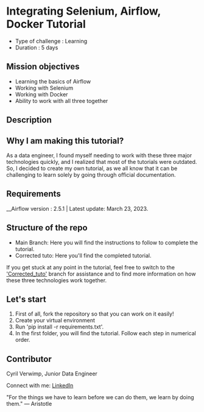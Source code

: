 # Integrating Selenium, Airflow, Docker Tutorial 


* Type of challenge : Learning
* Duration : 5 days

## Mission objectives

* Learning the basics of Airflow
* Working with Selenium
* Working with Docker
* Ability to work with all three together


## Description

<!---


Describe each of the tools briefly here. What is selenium, airflow, and docker (in a sentence or two) and the tutorial pipeline ideally with a visual. 


-->

## Why I am making this tutorial?


<!---


Not bad, but here is an alternative. 

Many tutorials I found on this topic were outdated and the documentation of each of these tools are very broad. At the end of this tutorial, you will have a working pipeline that can be adapted and/or reused for other projects.  

You can see an example: #Add your optimization project here. 


-->

As a data engineer, I found myself needing to work with these three major technologies quickly, and I realized that most of the tutorials were outdated. So, I decided to create my own tutorial, as we all know that it can be challenging to learn solely by going through official documentation. 

<!---

State clearly, the challenge the tutorial is trying to address. Maybe with an example.

For example, we would like to integrate this three tools to build an automated scheduled scrapper for dynamic websites that can be deployed on the cloud. (You can adapt this)

-->

## Requirements
__Airflow version : 2.5.1 |
Latest update: March 23, 2023. 

## Structure of the repo

- Main Branch: Here you will find the instructions to follow to complete the tutorial.
- Corrected tuto: Here you'll find the completed tutorial. 

If you get stuck at any point in the tutorial, feel free to switch to the ['Corrected_tuto'](https://github.com/chipsi44/SeleniumAirflowDocker/tree/Corrected_Tuto) branch for assistance and to find more information on how these three technologies work together.

## Let's start

1. First of all, fork the repository so that you can work on it easily!
2. Create your virtual environment
3. Run 'pip install -r requirements.txt'.
4. In the first folder, you will find the tutorial. Follow each step in numerical order.

## Contributor 

Cyril Verwimp, Junior Data Engineer

Connect with me: [LinkedIn](https://www.linkedin.com/in/cyril-verwimp-8a0457208/)

"For the things we have to learn before we can do them, we learn by doing them."
― Aristotle